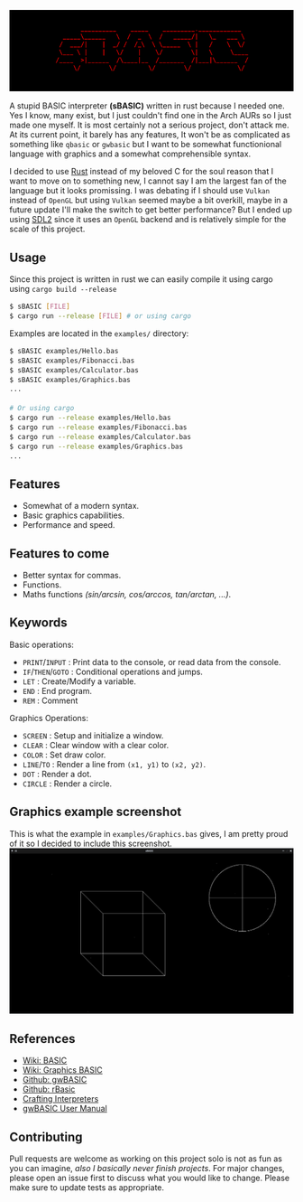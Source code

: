 ![logo](https://raw.githubusercontent.com/hh-Naram/sBASIC/master/Branding/Logo.png)

A stupid BASIC interpreter **(sBASIC)** written in rust because I needed one. Yes I know, many exist, but I just couldn't find one in the Arch AURs so I just made one myself. It is most certainly not a serious project, don't attack me. At its current point, it barely has any features, It won't be as complicated as something like `qbasic` or `gwbasic` but I want to be somewhat functionional language with graphics and a somewhat comprehensible syntax.

I decided to use [Rust](https://rust-lang.org) instead of my beloved C for the soul reason that I want to move on to something new, I cannot say I am the largest fan of the language but it looks promissing. I was debating if I should use `Vulkan` instead of `OpenGL` but using `Vulkan` seemed maybe a bit overkill, maybe in a future update I'll make the switch to get better performance? But I ended up using [SDL2](https://www.libsdl.org/) since it uses an `OpenGL` backend and is relatively simple for the scale of this project.

## Usage
Since this project is written in rust we can easily compile it using cargo using `cargo build --release`
```sh
$ sBASIC [FILE]
$ cargo run --release [FILE] # or using cargo
```
Examples are located in the `examples/` directory:
```sh
$ sBASIC examples/Hello.bas
$ sBASIC examples/Fibonacci.bas
$ sBASIC examples/Calculator.bas
$ sBASIC examples/Graphics.bas
...

# Or using cargo 
$ cargo run --release examples/Hello.bas
$ cargo run --release examples/Fibonacci.bas
$ cargo run --release examples/Calculator.bas
$ cargo run --release examples/Graphics.bas
...
```

## Features
- Somewhat of a modern syntax.
- Basic graphics capabilities.
- Performance and speed.

## Features to come
- Better syntax for commas.
- Functions.
- Maths functions _(sin/arcsin, cos/arccos, tan/arctan, ...)_.

## Keywords
Basic operations:
- `PRINT`/`INPUT` : Print data to the console, or read data from the console.
- `IF`/`THEN`/`GOTO` : Conditional operations and jumps.
- `LET` : Create/Modify a variable.
- `END` : End program.
- `REM` : Comment

Graphics Operations:
- `SCREEN` : Setup and initialize a window.
- `CLEAR` : Clear window with a clear color.
- `COLOR` : Set draw color.
- `LINE`/`TO` : Render a line from `(x1, y1)` to `(x2, y2)`.
- `DOT` : Render a dot.
- `CIRCLE` : Render a circle.

## Graphics example screenshot
This is what the example in `examples/Graphics.bas` gives, I am pretty proud of it so I decided to include this screenshot.
![graphics_screenshot](https://raw.githubusercontent.com/hh-Naram/sBASIC/master/screenshots/Graphics.png)

## References
- [Wiki: BASIC](https://en.wikipedia.org/wiki/BASIC)
- [Wiki: Graphics BASIC](https://en.wikipedia.org/wiki/Graphics_BASIC)
- [Github: gwBASIC](https://github.com/microsoft/GW-BASIC)
- [Github: rBasic](https://github.com/travisbhartwell/rbasic)
- [Crafting Interpreters](https://craftinginterpreters.com/)
- [gwBASIC User Manual](http://www.antonis.de/qbebooks/gwbasman/)

## Contributing
Pull requests are welcome as working on this project solo is not as fun as you can imagine, _also I basically never finish projects_. For major changes, please open an issue first to discuss what you would like to change.
Please make sure to update tests as appropriate.

